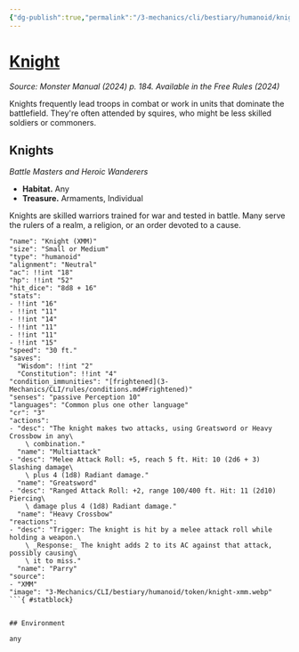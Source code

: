 ```yaml
---
{"dg-publish":true,"permalink":"/3-mechanics/cli/bestiary/humanoid/knight-xmm/","tags":["ttrpg-cli/compendium/src/5e/xmm","ttrpg-cli/monster/cr/3","ttrpg-cli/monster/environment/any","ttrpg-cli/monster/size/small-or-medium","ttrpg-cli/monster/type/humanoid"],"noteIcon":""}
---
```


# [Knight](3-Mechanics\CLI\bestiary\humanoid/knight-xmm.md)
*Source: Monster Manual (2024) p. 184. Available in the Free Rules (2024)*  

Knights frequently lead troops in combat or work in units that dominate the battlefield. They're often attended by squires, who might be less skilled soldiers or commoners.

## Knights

*Battle Masters and Heroic Wanderers*

- **Habitat.** Any  
- **Treasure.** Armaments, Individual  

Knights are skilled warriors trained for war and tested in battle. Many serve the rulers of a realm, a religion, or an order devoted to a cause.

```statblock
"name": "Knight (XMM)"
"size": "Small or Medium"
"type": "humanoid"
"alignment": "Neutral"
"ac": !!int "18"
"hp": !!int "52"
"hit_dice": "8d8 + 16"
"stats":
- !!int "16"
- !!int "11"
- !!int "14"
- !!int "11"
- !!int "11"
- !!int "15"
"speed": "30 ft."
"saves":
  "Wisdom": !!int "2"
  "Constitution": !!int "4"
"condition_immunities": "[frightened](3-Mechanics/CLI/rules/conditions.md#Frightened)"
"senses": "passive Perception 10"
"languages": "Common plus one other language"
"cr": "3"
"actions":
- "desc": "The knight makes two attacks, using Greatsword or Heavy Crossbow in any\
    \ combination."
  "name": "Multiattack"
- "desc": "Melee Attack Roll: +5, reach 5 ft. Hit: 10 (2d6 + 3) Slashing damage\
    \ plus 4 (1d8) Radiant damage."
  "name": "Greatsword"
- "desc": "Ranged Attack Roll: +2, range 100/400 ft. Hit: 11 (2d10) Piercing\
    \ damage plus 4 (1d8) Radiant damage."
  "name": "Heavy Crossbow"
"reactions":
- "desc": "Trigger: The knight is hit by a melee attack roll while holding a weapon.\
    \ _Response:_ The knight adds 2 to its AC against that attack, possibly causing\
    \ it to miss."
  "name": "Parry"
"source":
- "XMM"
"image": "3-Mechanics/CLI/bestiary/humanoid/token/knight-xmm.webp"
```{ #statblock}


## Environment

any